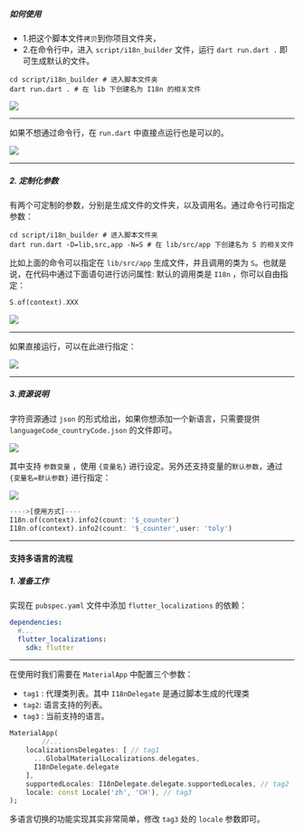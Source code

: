 ##### 如何使用

- 1.把这个脚本文件`拷贝`到你项目文件夹，
- 2.在命令行中，进入 `script/i18n_builder` 文件，运行 `dart run.dart .` 即可生成默认的文件。

```shell
cd script/i18n_builder # 进入脚本文件夹
dart run.dart . # 在 lib 下创建名为 I18n 的相关文件
```

![](https://gitee.com/toly1994/res/raw/master/image-20220427073645814.png)

---

如果不想通过命令行，在 `run.dart` 中直接点运行也是可以的。

![](https://gitee.com/toly1994/res/raw/master/image-20220427073950526.png)

---

##### 2. 定制化参数

有两个可定制的参数，分别是生成文件的文件夹，以及调用名。通过命令行可指定参数：

```shell
cd script/i18n_builder # 进入脚本文件夹
dart run.dart -D=lib,src,app -N=S # 在 lib/src/app 下创建名为 S 的相关文件
```

比如上面的命令可以指定在 `lib/src/app` 生成文件，并且调用的类为 `S`。也就是说，在代码中通过下面语句进行访问属性: 默认的调用类是 `I18n` ，你可以自由指定：

```dart
S.of(context).XXX
```

![](https://gitee.com/toly1994/res/raw/master/image-20220427074229758.png)

---

如果直接运行，可以在此进行指定：

![](https://gitee.com/toly1994/res/raw/master/image-20220427074506867.png)

---

##### 3.资源说明

字符资源通过 `json` 的形式给出，如果你想添加一个新语言，只需要提供 `languageCode_countryCode.json` 的文件即可。

![](https://gitee.com/toly1994/res/raw/master/image-20220427074754434.png)

其中支持 `参数变量` ，使用 `{变量名}` 进行设定。另外还支持变量的`默认参数`，通过 `{变量名=默认参数}` 进行指定：

![](https://gitee.com/toly1994/res/raw/master/image-20220427074934705.png)

```dart
---->[使用方式]----
I18n.of(context).info2(count: '$_counter')
I18n.of(context).info2(count: '$_counter',user: 'toly')
```

-----

#### 支持多语言的流程

##### 1. 准备工作

实现在 `pubspec.yaml` 文件中添加 `flutter_localizations` 的依赖：

```yaml
dependencies:
  #...
  flutter_localizations: 
    sdk: flutter
```

---

在使用时我们需要在 `MaterialApp` 中配置三个参数：

- `tag1` : 代理类列表。其中 `I18nDelegate` 是通过脚本生成的代理类
- `tag2`: 语言支持的列表。
- `tag3` : 当前支持的语言。

```dart
MaterialApp(
		//...
    localizationsDelegates: [ // tag1
      ...GlobalMaterialLocalizations.delegates,
      I18nDelegate.delegate 
    ],
    supportedLocales: I18nDelegate.delegate.supportedLocales, // tag2
    locale: const Locale('zh', 'CH'), // tag3
);
```

多语言切换的功能实现其实非常简单，修改 `tag3` 处的 `locale` 参数即可。


